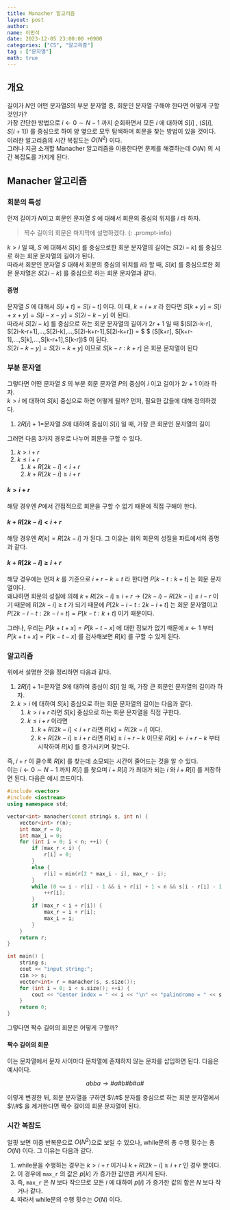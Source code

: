 ```yaml
---
title: Manacher 알고리즘
layout: post
author:
name: 이민석
date: 2023-12-05 23:00:00 +0900
categories: ["CS", "알고리즘"]
tag : ["문자열"]
math: true
---
```


## 개요
길이가 $N$인 어떤 문자열$S$의 부분 문자열 중, 회문인 문자열 구해야 한다면 어떻게 구할 것인가?\
가장 간단한 방법으로 $i \leftarrow 0 \sim N-1$ 까지 순회하면서 모든 $i$ 에 대하여 $S[i]$ , $(S[i],S[i+1])$ 를 중심으로 하여 양 옆으로 모두 탐색하며 회문을 찾는 방법이 있을 것이다. 이러한 알고리즘의 시간 복잡도는 $O(N^2)$ 이다.\
그러나 지금 소개할 Manacher 알고리즘을 이용한다면 문제를 해결하는데 $O(N)$ 의 시간 복잡도를 가지게 된다. 

## Manacher 알고리즘

### 회문의 특성 
먼저 길이가 $N$이고 회문인 문자열 $S$ 에 대해서 회문의 중심의 위치를 $i$ 라 하자. 
>짝수 길이의 회문은 마지막에 설명하겠다.
{: .prompt-info}

$k>i$ 일 때, $S$ 에 대해서 $S[k]$ 를 중심으로한 회문 문자열의 길이는 $S[2i-k]$ 를 중심으로 하는 회문 문자열의 길이가 된다.\
따라서 회문인 문자열 $S$ 대해서 회문의 중심의 위치를 $i$라 할 때, $S[k]$ 를 중심으로한 회문 문자열은 $S[2i-k]$ 를 중심으로 하는 회문 문자열과 같다. 


#### 증명
문자열 $S$ 에 대해서 $S[i+t]=S[i-t]$ 이다.
이 때, $k=i+x$ 라 한다면 $S[k+y]=S[i+x+y]=S[i-x-y]=S[2i-k-y]$ 이 된다.\
따라서 $S[2i-k]$ 를 중심으로 하는 회문 문자열의 길이가 $2r+1$ 일 때
$(S[2i-k-r], S[2i-k-r+1],...,S[2i-k],...,S[2i-k+r-1],S[2i-k+r]) = $ $ (S[k+r], S[k+r-1],...,S[k],...,S[k-r+1],S[k-r])$ 이 된다.\
$S[2i-k-y]=S[2i-k+y]$ 이므로 $S[k-r:k+r]$ 은 회문 문자열이 된다

### 부분 문자열
그렇다면 어떤 문자열 $S$ 의 부분 회문 문자열 $P$의 중심이 $i$ 이고 길이가 $2r+1$ 이라 하자.\
$k>i$ 에 대하여 $S[k]$ 중심으로 하면 어떻게 될까? 먼저, 필요한 값들에 대해 정의하겠다.
1. $2R[i] + 1=$문자열 $S$에 대하여 중심이 $S[i]$ 일 때, 가장 큰 회문인 문자열의 길이

그러면 다음 3가지 경우로 나누어 회문을 구할 수 있다. 

1. $k \gt i+r$
2. $k \le i+r$
    1. $k+R[2k-i] \lt i+r$
    2. $k+R[2k-i] \ge i+r$

#### $k \gt i+r$
해당 경우엔 $P$에서 간접적으로 회문을 구할 수 없기 때문에 직접 구해야 한다.

#### $k+R[2k-i] \lt i+r$
해당 경우엔 $R[k]=R[2k-i]$ 가 된다. 그 이유는 위의 회문의 성질을 파트에서의 증명과 같다. 

#### $k+R[2k-i] \ge i+r$
해당 경우에는 먼저 $k$ 를 기준으로 $i+r-k=t$ 라 한다면 $P[k-t:k+t]$ 는 회문 문자열이다. \
왜냐하면 회문의 성질에 의해 $k+R[2k-i] \ge i+r \rightarrow (2k-i)-R[2k-i] \le i-r$ 이기 때문에 $R[2k-i] \ge t$ 가 되기 때문에 $P[2k-i-t:2k-i+t]$ 는 회문 문자열이고 $P[2k-i-t:2k-i+t] = P[k-t:k+t]$ 이기 때문이다.

그러나, 우리는 $P[k+t+x]=P[k-t-x]$ 에 대한 정보가 없기 때문에 $x\leftarrow 1$ 부터 $P[k+t+x]=P[k-t-x]$ 를 검사해보면 $R[k]$ 를 구할 수 있게 된다. 

### 알고리즘
위에서 설명한 것을 정리하면 다음과 같다. 
1. $2R[i] + 1=$문자열 $S$에 대하여 중심이 $S[i]$ 일 때, 가장 큰 회문인 문자열의 길이라 하자.
2.  $k>i$ 에 대하여 $S[k]$ 중심으로 하는 회문 문자열의 길이는 다음과 같다. 
    1. $k \gt i+r$ 라면 $S[k]$ 중심으로 하는 회문 문자열을 직접 구한다. 
    2. $k \le i+r$ 이라면 
        1. $k+R[2k-i] \lt i+r$ 라면 $R[k]=R[2k-i]$ 이다. 
        2. $k+R[2k-i] \ge i+r$ 라면 $R[k] \ge i+r-k$ 이므로 $R[k]\leftarrow i+r-k$ 부터 시작하여 $R[k]$ 를 증가시키며 찾는다.

즉, $i+r$ 이 클수록 $R[k]$ 를 찾는데 소모되는 시간이 줄어드는 것을 알 수 있다.\
이는 $i \leftarrow 0 \sim N-1$ 까지 $R[i]$ 를 찾으며 $i+R[i]$ 가 최대가 되는 $i$ 와 $i+R[i]$ 를 저장하면 된다. 다음은 예시 코드이다.

```c++
#include <vector>
#include <iostream>
using namespace std;

vector<int> manacher(const string& s, int n) {
    vector<int> r(n);
    int max_r = 0;
    int max_i = 0;
    for (int i = 0; i < n; ++i) {
        if (max_r < i) {
            r[i] = 0;
        }
        else {
            r[i] = min(r[2 * max_i - i], max_r - i);
        }
        while (0 <= i - r[i] - 1 && i + r[i] + 1 < n && s[i - r[i] - 1] == s[i + r[i] + 1]) {
            ++r[i];
        }
        if (max_r < i + r[i]) {
            max_r = i + r[i];
            max_i = i;
        }
    }
    return r;
}

int main() {
    string s;
    cout << "input string:";
    cin >> s;
    vector<int> r = manacher(s, s.size());
    for (int i = 0; i < s.size(); ++i) {
        cout << "Center index = " << i << "\n" << "palindrome = " << s.substr(i - r[i], 2 * r[i] + 1) << "\n" << endl;
    }
    return 0;
}
```

그렇다면 짝수 길이의 회문은 어떻게 구할까?

#### 짝수 길이의 회문
이는 문자열에서 문자 사이마다 문자열에 존재하지 않는 문자를 삽입하면 된다. 다음은 예시이다.

$$
abba \rightarrow \#a\#b\#b\#a\#
$$

이렇게 변경한 뒤, 회문 문자열을 구하면 $\\#$ 문자를 중심으로 하는 회문 문자열에서 $\\#$ 을 제거한다면 짝수 길이의 회문 문자열이 된다. 


### 시간 복잡도
얼핏 보면 이중 반복문으로 $O(N^2)$으로 보일 수 있으나, while문의 총 수행 횟수는 총 $O(N)$ 이다. 그 이유는 다음과 같다.
1. while문을 수행하는 경우는 $k \gt i+r$ 이거나 $k+R[2k-i] \ge i+r$ 인 경우 뿐이다. 
2. 이 경우에 `max_r` 의 값은 $p[k]$ 가 증가한 값만큼 커지게 된다.
3. 즉, `max_r` 은 $N$ 보다 작으므로 모든 $i$ 에 대하여 $p[i]$ 가 증가한 값의 합은 $N$ 보다 작거나 같다. 
4. 따라서 while문의 수행 횟수는 $O(N)$ 이다. 